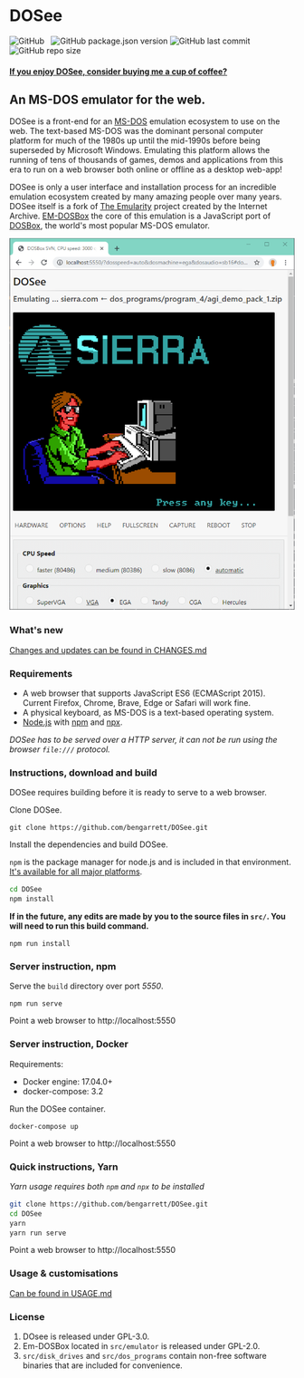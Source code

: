 # DOSee

![GitHub](https://img.shields.io/github/license/bengarrett/dosee?style=flat-square)
&nbsp;
![GitHub package.json version](https://img.shields.io/github/package-json/v/bengarrett/dosee?style=flat-square)
![GitHub last commit](https://img.shields.io/github/last-commit/bengarrett/dosee?style=flat-square)
&nbsp;
![GitHub repo size](https://img.shields.io/github/repo-size/bengarrett/dosee?style=flat-square)

#### [If you enjoy DOSee, consider buying me a cup of coffee?](https://www.buymeacoffee.com/4rtEGvUIY)

## An MS-DOS emulator for the web.

DOSee is a front-end for an [MS-DOS](https://en.wikipedia.org/wiki/MS-DOS) emulation ecosystem to use on the web. The text-based MS-DOS was the dominant personal computer platform for much of the 1980s up until the mid-1990s before being superseded by Microsoft Windows. Emulating this platform allows the running of tens of thousands of games, demos and applications from this era to run on a web browser both online or offline as a desktop web-app!

DOSee is only a user interface and installation process for an incredible emulation ecosystem created by many amazing people over many years. DOSee itself is a fork of [The Emularity](https://github.com/db48x/emularity) project created by the Internet Archive. [EM-DOSBox](https://github.com/dreamlayers/em-dosbox/) the core of this emulation is a JavaScript port of [DOSBox](https://www.dosbox.com), the world's most popular MS-DOS emulator.

![DOSee preview](src/images/preview.png)

### What's new

[Changes and updates can be found in CHANGES.md](CHANGES.md)

### Requirements

- A web browser that supports JavaScript ES6 (ECMAScript 2015).
  Current Firefox, Chrome, Brave, Edge or Safari will work fine.
- A physical keyboard, as MS-DOS is a text-based operating system.
- [Node.js](https://nodejs.org) with [npm](https://www.npmjs.com/get-npm) and [npx](https://www.npmjs.com/package/npx).

_DOSee has to be served over a HTTP server, it can not be run using the browser `file:///` protocol._

### Instructions, **download and build**

DOSee requires building before it is ready to serve to a web browser.

Clone DOSee.

```
git clone https://github.com/bengarrett/DOSee.git
```

Install the dependencies and build DOSee.

`npm` is the package manager for node.js and is included in that environment. [It's available for all major platforms](https://nodejs.org/en/download/).

```sh
cd DOSee
npm install
```

**If in the future, any edits are made by you to the source files in `src/`. You will need to run this build command.**

```
npm run install
```

### Server instruction, **npm**

Serve the `build` directory over port _5550_.

```
npm run serve
```

Point a web browser to http://localhost:5550

### Server instruction, **Docker**

Requirements:

- Docker engine: 17.04.0+
- docker-compose: 3.2

Run the DOSee container.

```
docker-compose up
```

Point a web browser to http://localhost:5550

### Quick instructions, **Yarn**

_Yarn usage requires both `npm` and `npx` to be installed_

```sh
git clone https://github.com/bengarrett/DOSee.git
cd DOSee
yarn
yarn run serve
```

Point a web browser to http://localhost:5550

### Usage & customisations

[Can be found in USAGE.md](USAGE.md)

### License

1. DOsee is released under GPL-3.0.
2. Em-DOSBox located in `src/emulator` is released under GPL-2.0.
3. `src/disk_drives` and `src/dos_programs` contain non-free software binaries that are included for convenience.
